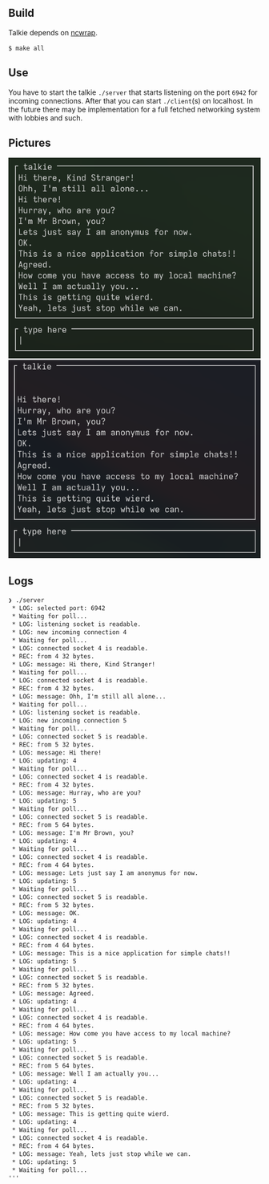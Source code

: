 ## Build

Talkie depends on [ncwrap](https://github.com/watermeloon1/ncwrap).

    $ make all

## Use

You have to start the talkie `./server` that starts listening on the port `6942` for incoming connections. After that you can start `./client`(s) on localhost. In the future there may be implementation for a full fetched networking system with lobbies and such.

## Pictures

![Anonymus](pictures/anon.png)
![Mr Brown](pictures/mrbrown.png)

## Logs

```shell
❯ ./server
 * LOG: selected port: 6942
 * Waiting for poll...
 * LOG: listening socket is readable.
 * LOG: new incoming connection 4
 * Waiting for poll...
 * LOG: connected socket 4 is readable.
 * REC: from 4 32 bytes.
 * LOG: message: Hi there, Kind Stranger!
 * Waiting for poll...
 * LOG: connected socket 4 is readable.
 * REC: from 4 32 bytes.
 * LOG: message: Ohh, I'm still all alone...
 * Waiting for poll...
 * LOG: listening socket is readable.
 * LOG: new incoming connection 5
 * Waiting for poll...
 * LOG: connected socket 5 is readable.
 * REC: from 5 32 bytes.
 * LOG: message: Hi there!
 * LOG: updating: 4
 * Waiting for poll...
 * LOG: connected socket 4 is readable.
 * REC: from 4 32 bytes.
 * LOG: message: Hurray, who are you?
 * LOG: updating: 5
 * Waiting for poll...
 * LOG: connected socket 5 is readable.
 * REC: from 5 64 bytes.
 * LOG: message: I'm Mr Brown, you?
 * LOG: updating: 4
 * Waiting for poll...
 * LOG: connected socket 4 is readable.
 * REC: from 4 64 bytes.
 * LOG: message: Lets just say I am anonymus for now.
 * LOG: updating: 5
 * Waiting for poll...
 * LOG: connected socket 5 is readable.
 * REC: from 5 32 bytes.
 * LOG: message: OK.
 * LOG: updating: 4
 * Waiting for poll...
 * LOG: connected socket 4 is readable.
 * REC: from 4 64 bytes.
 * LOG: message: This is a nice application for simple chats!!
 * LOG: updating: 5
 * Waiting for poll...
 * LOG: connected socket 5 is readable.
 * REC: from 5 32 bytes.
 * LOG: message: Agreed.
 * LOG: updating: 4
 * Waiting for poll...
 * LOG: connected socket 4 is readable.
 * REC: from 4 64 bytes.
 * LOG: message: How come you have access to my local machine?
 * LOG: updating: 5
 * Waiting for poll...
 * LOG: connected socket 5 is readable.
 * REC: from 5 64 bytes.
 * LOG: message: Well I am actually you...
 * LOG: updating: 4
 * Waiting for poll...
 * LOG: connected socket 5 is readable.
 * REC: from 5 32 bytes.
 * LOG: message: This is getting quite wierd.
 * LOG: updating: 4
 * Waiting for poll...
 * LOG: connected socket 4 is readable.
 * REC: from 4 64 bytes.
 * LOG: message: Yeah, lets just stop while we can.
 * LOG: updating: 5
 * Waiting for poll...
'''
